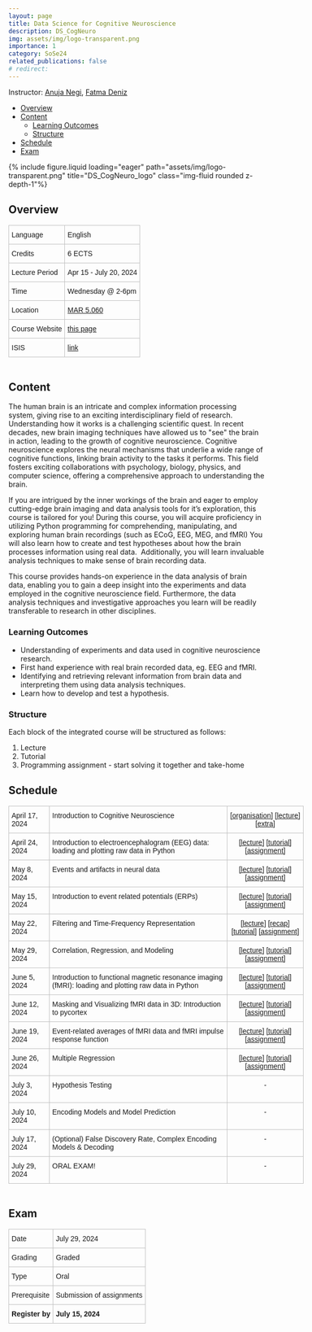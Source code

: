 ```yaml
---
layout: page
title: Data Science for Cognitive Neuroscience
description: DS_CogNeuro
img: assets/img/logo-transparent.png
importance: 1
category: SoSe24
related_publications: false
# redirect:
---
```


Instructor: [Anuja Negi](https://anujanegi.me/), [Fatma Deniz](https://www.fatmanet.com/)

- [Overview](#overview)
- [Content](#content)
  - [Learning Outcomes](#learning-outcomes)
  - [Structure](#structure)
- [Schedule](#schedule)
- [Exam](#exam)

<div class="row">
    <div class="col-sm mt-3 mt-md-0">
        {% include figure.liquid loading="eager" path="assets/img/logo-transparent.png" title="DS_CogNeuro_logo" class="img-fluid rounded z-depth-1"%}
    </div>
</div>

## Overview

<style type="text/css">
.tg  {border-collapse:collapse;border-spacing:0;margin:0px auto;}
.tg td{border-color:black;border-style:solid;border-width:1px;font-family:Arial, sans-serif;font-size:14px;
  overflow:hidden;padding:10px 5px;word-break:normal;}
.tg th{border-color:black;border-style:solid;border-width:1px;font-family:Arial, sans-serif;font-size:14px;
  font-weight:normal;overflow:hidden;padding:10px 5px;word-break:normal;}
.tg .tg-wo29{border-color:#c0c0c0;text-align:left;vertical-align:top}
</style>
<table class="tg" style="undefined;table-layout: fixed; width: 750px">
<!-- <colgroup>
<col style="width: 204px">
<col style="width: 675px">
</colgroup> -->
<tbody>
  <tr>
    <td class="tg-wo29"><span style="font-weight:400;font-style:normal;text-decoration:none;background-color:transparent">Language</span></td>
    <td class="tg-wo29">English</td>
  </tr>
  <tr>
    <td class="tg-wo29">Credits</td>
    <td class="tg-wo29">6 ECTS</td>
  </tr>
  <tr>
    <td class="tg-wo29">Lecture Period</td>
    <td class="tg-wo29">Apr 15 - July 20, 2024</td>
  </tr>
  <tr>
    <td class="tg-wo29">Time</td>
    <td class="tg-wo29">Wednesday  @ 2-6pm</td>
  </tr>
  <tr>
    <td class="tg-wo29">Location</td>
    <td class="tg-wo29"><a href="https://maps.app.goo.gl/MhXJw12oPjEhnDbt6" target="_blank" rel="noopener noreferrer">MAR 5.060</a></td>
  </tr>
  <tr>
    <td class="tg-wo29">Course Website</td>
    <td class="tg-wo29"><a href="https://denizenslab.github.io/teaching/courses/DS_CogNeuro" target="_blank" rel="noopener noreferrer">this page</a></td>
  </tr>
  <tr>
    <td class="tg-wo29">ISIS</td>
    <td class="tg-wo29"><a href="https://isis.tu-berlin.de/course/view.php?id=37510" target="_blank" rel="noopener noreferrer">link</a></td>
  </tr>
</tbody>
</table>
<br>

## Content

The human brain is an intricate and complex information processing system, giving rise to an exciting interdisciplinary field of research. Understanding how it works is a challenging scientific quest. In recent decades, new brain imaging techniques have allowed us to "see" the brain in action, leading to the growth of cognitive neuroscience. Cognitive neuroscience explores the neural mechanisms that underlie a wide range of cognitive functions, linking brain activity to the tasks it performs. This field fosters exciting collaborations with psychology, biology, physics, and computer science, offering a comprehensive approach to understanding the brain.

If you are intrigued by the inner workings of the brain and eager to employ cutting-edge brain imaging and data analysis tools for it’s exploration, this course is tailored for you! During this course, you will acquire proficiency in utilizing Python programming for comprehending, manipulating, and exploring human brain recordings (such as ECoG, EEG, MEG, and fMRI) You will also learn how to create and test hypotheses about how the brain processes information using real data.  Additionally, you will learn invaluable analysis techniques to make sense of brain recording data.

This course provides hands-on experience in the data analysis of brain data, enabling you to gain a deep insight into the experiments and data employed in the cognitive neuroscience field. Furthermore, the data analysis techniques and investigative approaches you learn will be readily transferable to research in other disciplines.

### Learning Outcomes

- Understanding of experiments and data used in cognitive neuroscience research.
- First hand experience with real brain recorded data, eg. EEG and fMRI.
- Identifying and retrieving relevant information from brain data and interpreting them using data analysis techniques.
- Learn how to develop and test a hypothesis.

### Structure

Each block of the integrated course will be structured as follows:

1. Lecture
2. Tutorial
3. Programming assignment - start solving it together and take-home

## Schedule

<style type="text/css">
.tg  {border-collapse:collapse;border-spacing:0;margin:0px auto;}
.tg td{border-color:black;border-style:solid;border-width:1px;font-family:Arial, sans-serif;font-size:14px;
  overflow:hidden;padding:10px 5px;word-break:normal;}
.tg th{border-color:black;border-style:solid;border-width:1px;font-family:Arial, sans-serif;font-size:14px;
  font-weight:normal;overflow:hidden;padding:10px 5px;word-break:normal;}
.tg .tg-wo29{border-color:#c0c0c0;text-align:left;vertical-align:top}
.tg .tg-fzdr{border-color:#c0c0c0;text-align:center;vertical-align:top}
</style>
<table class="tg" style="undefined;table-layout: fixed; width: 750px">
<colgroup>
<col style="width: 80px">
<col style="width: 350px">
<col style="width: 150px">
</colgroup>
<tbody>
  <tr>
    <td class="tg-wo29">April 17, 2024</td>
    <td class="tg-wo29">Introduction to Cognitive Neuroscience</td>
    <td class="tg-fzdr">
      <a href='https://drive.google.com/file/d/1TU8StI_0vQHci6bk_guV_xfHPXFbTxGL/view?usp=sharing'>[organisation]</a>
      <a href='https://drive.google.com/file/d/1V6hi9I5calkDbRgAf84GaSVd63eI5pGG/view?usp=sharing'>[lecture]</a>
      <a href='https://drive.google.com/file/d/11pdwmaGBK1gPmZ1YcykXYL7QloFZZNYb/view?usp=sharing'>[extra]</a>
    </td>
  </tr>
  <tr>
    <td class="tg-wo29">April 24, 2024</td>
    <td class="tg-wo29">Introduction to electroencephalogram (EEG) data: loading and plotting raw data in Python</td>
    <td class="tg-fzdr">
      <a href='https://drive.google.com/file/d/17ybJ2a1OxAspQsEQRYNfLJ1pNODbqfRx/view?usp=sharing'>[lecture]</a>
      <a href='http://dscogneuro.coco.tu-berlin.de/hub/user-redirect/git-pull?repo=https%3A%2F%2Fgithub.com%2Fdenizenslab%2FDS_CogNeuro&urlpath=tree%2FDS_CogNeuro%2Fweek2%2Ftutorial.ipynb&branch=main'>[tutorial]</a>
      <a href='http://dscogneuro.coco.tu-berlin.de/hub/user-redirect/git-pull?repo=https%3A%2F%2Fgithub.com%2Fdenizenslab%2FDS_CogNeuro&urlpath=tree%2FDS_CogNeuro%2Fweek2%2Fassignment.ipynb&branch=main'>[assignment]</a>
    </td>
    
  </tr>
  <tr>
    <td class="tg-wo29">May 8, 2024</td>
    <td class="tg-wo29">Events and artifacts in neural data</td>
    <td class="tg-fzdr">
      <a href='https://drive.google.com/file/d/1GEk98waEfaxPvhXJtNNlE9rXwAOYhb4P/view?usp=sharing'>[lecture]</a>
      <a href='http://dscogneuro.coco.tu-berlin.de/hub/user-redirect/git-pull?repo=https%3A%2F%2Fgithub.com%2Fdenizenslab%2FDS_CogNeuro&urlpath=tree%2FDS_CogNeuro%2Fweek3%2Ftutorial.ipynb&branch=main'>[tutorial]</a>
      <a href='http://dscogneuro.coco.tu-berlin.de/hub/user-redirect/git-pull?repo=https%3A%2F%2Fgithub.com%2Fdenizenslab%2FDS_CogNeuro&urlpath=tree%2FDS_CogNeuro%2Fweek3%2Fassignment.ipynb&branch=main'>[assignment]</a>
    </td>
  </tr>
  <tr>
    <td class="tg-wo29">May 15, 2024</td>
    <td class="tg-wo29">Introduction to event related potentials (ERPs)</td>
    <td class="tg-fzdr">
      <a href='https://drive.google.com/file/d/1EJDxFt738TluOlUUGYvLLj2P_6mPDOWW/view?usp=sharing'>[lecture]</a>
      <a href='http://dscogneuro.coco.tu-berlin.de/hub/user-redirect/git-pull?repo=https%3A%2F%2Fgithub.com%2Fdenizenslab%2FDS_CogNeuro&urlpath=tree%2FDS_CogNeuro%2Fweek4%2Ftutorial.ipynb&branch=main'>[tutorial]</a>
      <a href='http://dscogneuro.coco.tu-berlin.de/hub/user-redirect/git-pull?repo=https%3A%2F%2Fgithub.com%2Fdenizenslab%2FDS_CogNeuro&urlpath=tree%2FDS_CogNeuro%2Fweek4%2Fassignment.ipynb&branch=main'>[assignment]</a>
    </td>
  </tr>
  <tr>
    <td class="tg-wo29">May 22, 2024</td>
    <td class="tg-wo29">Filtering and Time-Frequency Representation</td>
    <td class="tg-fzdr">
      <a href='https://drive.google.com/file/d/1iulkC3d3SRfRltg4brT-m05n_qd-DPgi/view?usp=sharing'>[lecture]</a>
      <a href='http://dscogneuro.coco.tu-berlin.de/hub/user-redirect/git-pull?repo=https%3A%2F%2Fgithub.com%2Fdenizenslab%2FDS_CogNeuro&urlpath=tree%2FDS_CogNeuro%2Fweek5%2Frecap.ipynb&branch=main'>[recap]</a>
      <a href='http://dscogneuro.coco.tu-berlin.de/hub/user-redirect/git-pull?repo=https%3A%2F%2Fgithub.com%2Fdenizenslab%2FDS_CogNeuro&urlpath=tree%2FDS_CogNeuro%2Fweek5%2Ftutorial.ipynb&branch=main'>[tutorial]</a>
      <a href='http://dscogneuro.coco.tu-berlin.de/hub/user-redirect/git-pull?repo=https%3A%2F%2Fgithub.com%2Fdenizenslab%2FDS_CogNeuro&urlpath=tree%2FDS_CogNeuro%2Fweek5%2Fassignment.ipynb&branch=main'>[assignment]</a>
    </td>
  </tr>
  <tr>
    <td class="tg-wo29">May 29, 2024</td>
    <td class="tg-wo29">Correlation, Regression, and Modeling</td>
    <td class="tg-fzdr">
      <a href='https://drive.google.com/file/d/1-v3CmrxmR4XokBztlwfPdsEXhRWhL9yN/view?usp=sharing'>[lecture]</a>
      <a href='http://dscogneuro.coco.tu-berlin.de/hub/user-redirect/git-pull?repo=https%3A%2F%2Fgithub.com%2Fdenizenslab%2FDS_CogNeuro&urlpath=tree%2FDS_CogNeuro%2Fweek6%2Ftutorial.ipynb&branch=main'>[tutorial]</a>
      <a href='http://dscogneuro.coco.tu-berlin.de/hub/user-redirect/git-pull?repo=https%3A%2F%2Fgithub.com%2Fdenizenslab%2FDS_CogNeuro&urlpath=tree%2FDS_CogNeuro%2Fweek6%2Fassignment.ipynb&branch=main'>[assignment]</a>
    </td>
  </tr>
  <tr>
    <td class="tg-wo29">June 5, 2024</td>
    <td class="tg-wo29">Introduction to functional magnetic resonance imaging (fMRI): loading and plotting raw data in Python</td>
    <td class="tg-fzdr">
      <a href='https://drive.google.com/file/d/1Plt66-cUwbj66E4v7utoU3DR69Ess4X4/view?usp=sharing'>[lecture]</a>
      <a href='http://dscogneuro.coco.tu-berlin.de/hub/user-redirect/git-pull?repo=https%3A%2F%2Fgithub.com%2Fdenizenslab%2FDS_CogNeuro&urlpath=tree%2FDS_CogNeuro%2Fweek7%2Ftutorial.ipynb&branch=main'>[tutorial]</a>
      <a href='http://dscogneuro.coco.tu-berlin.de/hub/user-redirect/git-pull?repo=https%3A%2F%2Fgithub.com%2Fdenizenslab%2FDS_CogNeuro&urlpath=tree%2FDS_CogNeuro%2Fweek7%2Fassignment.ipynb&branch=main'>[assignment]</a>
    </td>
    
  </tr>
  <tr>
    <td class="tg-wo29">June 12, 2024</td>
    <td class="tg-wo29">Masking and Visualizing fMRI data in 3D: Introduction to pycortex</td>
    <td class="tg-fzdr">
      <a href='https://drive.google.com/file/d/1BxPePUny6UuadsMaWJw__e9pbHcoCap-/view?usp=drive_link'>[lecture]</a>
      <a href='http://dscogneuro.coco.tu-berlin.de/hub/user-redirect/git-pull?repo=https%3A%2F%2Fgithub.com%2Fdenizenslab%2FDS_CogNeuro&urlpath=tree%2FDS_CogNeuro%2Fweek8%2Ftutorial.ipynb&branch=main'>[tutorial]</a>
      <a href='http://dscogneuro.coco.tu-berlin.de/hub/user-redirect/git-pull?repo=https%3A%2F%2Fgithub.com%2Fdenizenslab%2FDS_CogNeuro&urlpath=tree%2FDS_CogNeuro%2Fweek8%2Fassignment.ipynb&branch=main'>[assignment]</a>
    </td>

  </tr>
  <tr>
    <td class="tg-wo29">June 19, 2024</td>
    <td class="tg-wo29">Event-related averages of fMRI data and fMRI impulse response function</td>
    <td class="tg-fzdr">
      <a href='https://drive.google.com/file/d/1ID8BYVozCbZLiqYXEDmVISO5ai8ibh15/view?usp=sharing'>[lecture]</a>
      <a href='http://dscogneuro.coco.tu-berlin.de/hub/user-redirect/git-pull?repo=https%3A%2F%2Fgithub.com%2Fdenizenslab%2FDS_CogNeuro&urlpath=tree%2FDS_CogNeuro%2Fweek9%2Ftutorial.ipynb&branch=main'>[tutorial]</a>
      <a href='http://dscogneuro.coco.tu-berlin.de/hub/user-redirect/git-pull?repo=https%3A%2F%2Fgithub.com%2Fdenizenslab%2FDS_CogNeuro&urlpath=tree%2FDS_CogNeuro%2Fweek9%2Fassignment.ipynb&branch=main'>[assignment]</a>
    </td>
  </tr>
  <tr>
    <td class="tg-wo29">June 26, 2024</td>
    <td class="tg-wo29">Multiple Regression</td>
    <td class="tg-fzdr">
      <a href='https://drive.google.com/file/d/1Msfj-3lsfXP_L8cnoybSxRyajzo9uDJN/view?usp=sharing'>[lecture]</a>
      <a href='http://dscogneuro.coco.tu-berlin.de/hub/user-redirect/git-pull?repo=https%3A%2F%2Fgithub.com%2Fdenizenslab%2FDS_CogNeuro&urlpath=tree%2FDS_CogNeuro%2Fweek10%2Ftutorial.ipynb&branch=main'>[tutorial]</a>
      <a href='http://dscogneuro.coco.tu-berlin.de/hub/user-redirect/git-pull?repo=https%3A%2F%2Fgithub.com%2Fdenizenslab%2FDS_CogNeuro&urlpath=tree%2FDS_CogNeuro%2Fweek10%2Fassignment.ipynb&branch=main'>[assignment]</a>
    </td>
  </tr>
  <tr>
    <td class="tg-wo29">July 3, 2024</td>
    <td class="tg-wo29">Hypothesis Testing</td>
    <td class="tg-fzdr">-</td>
  </tr>
  <tr>
    <td class="tg-wo29">July 10, 2024</td>
    <td class="tg-wo29">Encoding Models and Model Prediction</td>
    <td class="tg-fzdr">-</td>
  </tr>
  <tr>
    <td class="tg-wo29">July 17, 2024</td>
    <td class="tg-wo29">(Optional) False Discovery Rate, Complex Encoding Models &amp; Decoding</td>
    <td class="tg-fzdr">-</td>
  </tr>
  <tr>
    <td class="tg-wo29">July 29, 2024</td>
    <td class="tg-wo29">ORAL EXAM!</td>
    <td class="tg-fzdr">-</td>
  </tr>
</tbody>
</table>
<br>

## Exam

<style type="text/css">
.tg  {border-collapse:collapse;border-spacing:0;margin:0px auto;}
.tg td{border-color:black;border-style:solid;border-width:1px;font-family:Arial, sans-serif;font-size:14px;
  overflow:hidden;padding:10px 5px;word-break:normal;}
.tg th{border-color:black;border-style:solid;border-width:1px;font-family:Arial, sans-serif;font-size:14px;
  font-weight:normal;overflow:hidden;padding:10px 5px;word-break:normal;}
.tg .tg-wo29{border-color:#c0c0c0;text-align:left;vertical-align:top}
.tg .tg-bx42{border-color:#c0c0c0;font-weight:bold;text-align:left;vertical-align:top}
</style>
<table class="tg" style="undefined;table-layout: fixed; width: 750px">
<!-- <colgroup>
<col style="width: 204px">
<col style="width: 675px">
</colgroup> -->
<tbody>
  <tr>
    <td class="tg-wo29"><span style="font-weight:400;font-style:normal;text-decoration:none;background-color:transparent">Date</span></td>
    <td class="tg-wo29"><span style="font-weight:400;font-style:normal;text-decoration:none;background-color:transparent">July 29, 2024</span></td>
  </tr>
  <tr>
    <td class="tg-wo29"><span style="font-weight:400;font-style:normal;text-decoration:none;background-color:transparent">Grading</span></td>
    <td class="tg-wo29"><span style="font-weight:400;font-style:normal;text-decoration:none;background-color:transparent">Graded</span></td>
  </tr>
  <tr>
    <td class="tg-wo29"><span style="font-weight:400;font-style:normal;text-decoration:none;background-color:transparent">Type</span></td>
    <td class="tg-wo29"><span style="font-weight:400;font-style:normal;text-decoration:none;background-color:transparent">Oral</span></td>
  </tr>
  <tr>
    <td class="tg-wo29"><span style="font-weight:400;font-style:normal;text-decoration:none;background-color:transparent">Prerequisite</span></td>
    <td class="tg-wo29"><span style="font-weight:400;font-style:normal;text-decoration:none;background-color:transparent">Submission of assignments</span></td>
  </tr>
  <tr>
    <td class="tg-bx42"><span style="font-weight:700;font-style:normal;text-decoration:none;background-color:transparent">Register by</span></td>
    <td class="tg-bx42"><span style="font-weight:700;font-style:normal;text-decoration:none;background-color:transparent">July 15, 2024</span></td>
  </tr>
</tbody>
</table>
